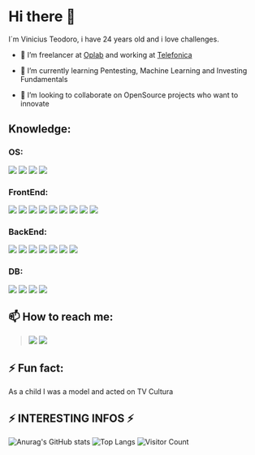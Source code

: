 # Hi there 👋

I´m Vinicius Teodoro, i have 24 years old and i love challenges.

- 🔭 I’m freelancer at <a href="https://www.oplab.com.br">Oplab</a> and working at <a href="https://www.telefonica.com.br/">Telefonica</a>

- 🌱 I’m currently learning Pentesting, Machine Learning and Investing Fundamentals

- 👯 I’m looking to collaborate on OpenSource projects who want to innovate

## Knowledge: </br>
 ### **OS**: </br>
  ![](https://img.shields.io/badge/Ubuntu-E95420?style=for-the-badge&logo=ubuntu&logoColor=white) ![](https://img.shields.io/badge/Windows-0078D6?style=for-the-badge&logo=windows&logoColor=white)   ![](https://img.shields.io/badge/Android-3DDC84?style=for-the-badge&logo=android&logoColor=white) ![](https://img.shields.io/badge/iOS-000000?style=for-the-badge&logo=ios&logoColor=white) </br>

 ### **FrontEnd**: </br>
   ![](https://img.shields.io/badge/HTML5-E34F26?style=for-the-badge&logo=html5&logoColor=white)  ![](https://img.shields.io/badge/CSS3-1572B6?style=for-the-badge&logo=css3&logoColor=white)   ![](https://img.shields.io/badge/CSS-239120?&style=for-the-badge&logo=css3&logoColor=white)  ![](https://img.shields.io/badge/JavaScript-323330?style=for-the-badge&logo=javascript&logoColor=F7DF1E)   ![](https://img.shields.io/badge/Material--UI-0081CB?style=for-the-badge&logo=material-ui&logoColor=white)    ![](https://img.shields.io/badge/React-20232A?style=for-the-badge&logo=react&logoColor=61DAFB)    ![](https://img.shields.io/badge/React_Native-20232A?style=for-the-badge&logo=react&logoColor=61DAFB)   ![](https://img.shields.io/badge/Redux-593D88?style=for-the-badge&logo=redux&logoColor=white)   ![](https://img.shields.io/badge/Django-092E20?style=for-the-badge&logo=django&logoColor=white)</br>

### **BackEnd**: </br>
![](https://img.shields.io/badge/Python-3776AB?style=for-the-badge&logo=python&logoColor=white)  ![](https://img.shields.io/badge/Java-ED8B00?style=for-the-badge&logo=java&logoColor=white)  ![](https://img.shields.io/badge/Ruby-CC342D?style=for-the-badge&logo=ruby&logoColor=white)  ![](https://img.shields.io/badge/Elixir-4B275F?style=for-the-badge&logo=elixir&logoColor=white)   ![](https://img.shields.io/badge/Ruby_on_Rails-CC0000?style=for-the-badge&logo=ruby-on-rails&logoColor=white)   ![](https://img.shields.io/badge/Node.js-43853D?style=for-the-badge&logo=node.js&logoColor=white)  ![](https://img.shields.io/badge/Flask-000000?style=for-the-badge&logo=flask&logoColor=white) </br>

### **DB**: </br> 
![](https://img.shields.io/badge/MySQL-00000F?style=for-the-badge&logo=mysql&logoColor=white)  ![](https://img.shields.io/badge/PostgreSQL-316192?style=for-the-badge&logo=postgresql&logoColor=white)  ![](https://img.shields.io/badge/MongoDB-4EA94B?style=for-the-badge&logo=mongodb&logoColor=white)    ![](https://img.shields.io/badge/SQLite-07405E?style=for-the-badge&logo=sqlite&logoColor=white) 

## 📫 How to reach me: </br>
  ><a href="mailto:viniciusteodoro49@gmail.com">![](https://img.shields.io/badge/Gmail-D14836?style=for-the-badge&logo=gmail&logoColor=white)</a>
  ><a href="https://www.linkedin.com/in/viniciusteodorodeoliveira/">![](https://img.shields.io/badge/LinkedIn-0077B5?style=for-the-badge&logo=linkedin&logoColor=white)</a>

## ⚡ Fun fact:</br>
  As a child I was a model and acted on TV Cultura

## ⚡ INTERESTING INFOS ⚡
![Anurag's GitHub stats](https://github-readme-stats.vercel.app/api?username=ViniciusTeodoro&count_private=true&show_icons=true&theme=dark&hide_border=true)
![Top Langs](https://github-readme-stats.vercel.app/api/top-langs/?username=ViniciusTeodoro)
![Visitor Count](https://profile-counter.glitch.me/{ViniciusTeodoro}/count.svg)
